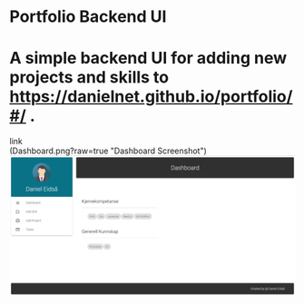 # Portfolio Backend UI
# A simple backend UI for adding new projects and skills to https://danielnet.github.io/portfolio/#/ .
link
<br>
(Dashboard.png?raw=true "Dashboard Screenshot")
<br>
![Game Of Life Screenshot](/Dashboard.png?raw=true "Optional Title")
